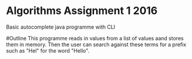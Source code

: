 # Algorithms Assignment 1 2016
Basic autocomplete java programme with CLI

#Outline
This programme reads in values from a list of values aand stores them in memory. Then the user can search against these terms for a prefix such
as "Hel" for the word "Hello".

